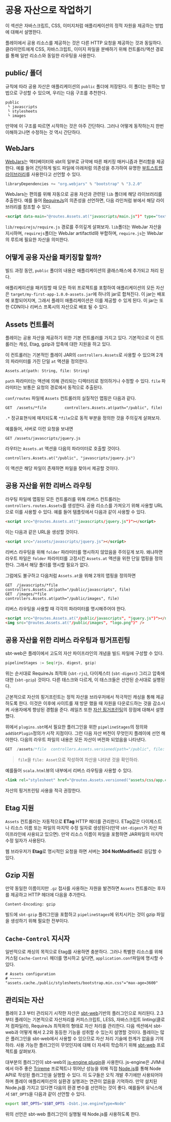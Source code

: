 <!--- Copyright (C) 2009-2015 Typesafe Inc. <http://www.typesafe.com> -->
# 공용 자산으로 작업하기

이 섹션은 자바스크립트, CSS, 이미지처럼 애플리케이션의 정적 자원을 제공하는 방법에 대해서 설명한다.

플레이에서 공용 리소스를 제공하는 것은 다른 HTTP 요청을 제공하는 것과 동일하다. 클라이언트에게 CSS, 자바스크립트, 이미지 파일을 분배하기 위해 컨트롤러/액션 경로를 통해 일반 리소스와 동일한 라우팅을 사용한다.

## public/ 폴더

규칙에 따라 공용 자산은 애플리케이션의 `public` 폴더에 저장된다. 이 폴더는 원하는 방법으로 구성할 수 있으며, 우리는 다음 구조를 추천한다.

```
public
 └ javascripts
 └ stylesheets
 └ images
```

만약에 이 구조를 따르면 시작하는 것은 아주 간단하다. 그러나 어떻게 동작하는지 한번 이해하고나면 수정하는 것 역시 간단하다.

## WebJars

[WebJars](http://www.webjars.org/)는 액티베이터와 sbt의 일부로 규약에 따른 패키징 매커니즘과 편리함을 제공한다. 예를 들어 간단하게 빌드 파일에 아래처럼 의존성을 추가하여 유명한 [부트스트랩 라이브러리](http://getbootstrap.com/)를 사용한다고 선언할 수 있다.

```scala
libraryDependencies += "org.webjars" % "bootstrap" % "3.2.0"
```

WebJars는 편의를 위해 자동으로 공용 자산과 관련된 `lib` 폴더에 해당 라이브러리를 추출한다. 예를 들어 [RequireJs](http://requirejs.org/)의 의존성을 선언하면, 다음 라인처럼 뷰에서 해당 라이브러리를 참조할 수 있다.

```html
<script data-main="@routes.Assets.at("javascripts/main.js")" type="text/javascript" src="@routes.Assets.at("lib/requirejs/require.js")"></script>
```

`lib/requirejs/require.js` 경로를 주의깊게 살펴보자. `lib`폴더는 WebJar 자산을 지시하며, `requirejs`폴더는 WebJar artifactId와 부합하며, `require.js`는 WebJar의 루트에 필요한 자산을 의미한다.

## 어떻게 공용 자산을 패키징할 할까?

빌드 과정 동안, `public` 폴더의 내용은 애플리케이션의 클래스패스에 추가되고 처리 된다.

애플리케이션을 패키징할 때 모든 하위 프로젝트를 포함하여 애플리케이션의 모든 자산은 `target/my-first-app-1.0.0-assets.jar`에 하나의 jar로 합쳐진다. 이 jar는 배포에 포함되어지며, 그래서 플레이 애플리케이션은 이를 제공할 수 있게 된다. 이 jar는 또한 CDN이나 리버스 프록시의 자산으로 배포 될 수 있다.

## Assets 컨트롤러

플레이는 공용 자산을 제공하기 위한 기본 컨트롤러를 가지고 있다. 기본적으로 이 컨트롤러는 캐싱, Etag, gzip과 압축에 대한 지원을 하고 있다.

이 컨트롤러는 기본적인 플레이 JAR의 `controllers.Assets`로 사용할 수 있으며 2개의 파라미터를 가진 단일 `at` 액션을 정의한다.

```
Assets.at(path: String, file: String)
```

`path` 파라미터는 액션에 의해 관리되는 디렉터리로 정의하거나 수정할 수 있다. `file` 파라미터는 보통은 요청의 경로에서 동적으로 추출된다.

`conf/routes` 파일에 `Assets` 컨트롤러의 실질적인 맵핑은 다음과 같다.

```
GET  /assets/*file        controllers.Assets.at(path="/public", file)
```

`.*` 정규표현식에 매치되도록 `*file`으로 동적 부분을 정의한 것을 주의깊게 살펴보자.

예를들어, 서버로 이런 요청을 보내면

```
GET /assets/javascripts/jquery.js
```

라우터는 `Assets.at` 액션을 다음의 파라미터로 호출할 것이다.

```
controllers.Assets.at("/public", "javascripts/jquery.js")
```

이 액션은 해당 파일이 존재하면 파일을 찾아서 제공할 것이다.

## 공용 자산을 위한 리버스 라우팅

라우팅 파일에 맵핑된 모든 컨트롤러를 위해 리버스 컨트롤러는 `controllers.routes.Assets`를 생성한다. 공용 리소스를 가져오기 위해 사용할 URL으로 이를 사용할 수 있다. 예를 들어 템플릿에서 다음과 같이 사용할 수 있다.

```html
<script src="@routes.Assets.at("javascripts/jquery.js")"></script>
```

이는 다음과 같은 URL을 생성할 것이다.

```html
<script src="/assets/javascripts/jquery.js"></script>
```

리버스 라우팅을 위해 `folder` 파라미터를 명시하지 않았음을 주의깊게 보자. 왜냐하면 라우트 파일은 `folder` 파라미터를 고정시킨 `Assets.at` 액션을 위한 단일 맵핑을 정의한다. 그래서 해당 폴더를 명시할 필요가 없다.

그럼에도 불구하고 다음처럼 `Assets.at`을 위해 2개의 맵핑을 정의하면

```
GET  /javascripts/*file        controllers.Assets.at(path="/public/javascripts", file)
GET  /images/*file             controllers.Assets.at(path="/public/images", file)
```

리버스 라우팅을 사용할 때 각각의 파라미터를 명시해주어야 한다.

```html
<script src="@routes.Assets.at("/public/javascripts", "jquery.js")"></script>
<img src="@routes.Assets.at("/public/images", "logo.png")" />
```

## 공용 자산을 위한 리버스 라우팅과 핑거프린팅

sbt-web은 플레이에서 고도의 자산 파이프라인의 개념을 빌드 파일에 구성할 수 있다.

```scala
pipelineStages := Seq(rjs, digest, gzip)
```

위는 순서대로 RequireJs 최적화 (`sbt-rjs`), 다이제스터 (`sbt-digest`) 그리고 압축에 대한 (`sbt-gzip`) 것이다. 다른 태스크와 다르게, 이 태스크들은 선언된 순서대로 실행된다.

근본적으로 자산의 핑거프린트는 정적 자산을 브라우저에서 적극적인 캐싱을 통해 제공 하도록 한다. 이것은 이후에 사이트를 재 방문 했을 때 자원을 다운로드하는 것을 감소시켜 사용자에게 향상된 경험을 준다. 레일즈 또한 [자산 핑거프린팅](http://guides.rubyonrails.org/asset_pipeline.html#what-is-fingerprinting-and-why-should-i-care-questionmark)의 장점에 대해서 설명했다.

위에서 `plugins.sbt`에서 필요한 플러그인을 위한 `pipelineStages`의 정의와 `addSbtPlugin`정의가 시작 지점이다. 그런 다음 자산 버전이 무엇인지 플레이에 선언 해야한다. 다음의 라우트 파일의 내용은 모든 자산이 버전화 되었음을 나타낸다.

```scala
GET  /assets/*file  controllers.Assets.versioned(path="/public", file: Asset)
```

> `file`을 `file: Asset`으로 작성하여 자산을 나타낸 것을 확인하라.

예를들어 `scala.html`뷰의 내부에서 리버스 라우팅을 사용할 수 있다.

```html
<link rel="stylesheet" href="@routes.Assets.versioned("assets/css/app.css")">
```

자산의 핑거프린팅 사용을 적극 권장한다.

## Etag 지원

`Assets` 컨트롤러는 자동적으로 **ETag** HTTP 헤더를 관리한다. ETag값은 다이제스트나 리소스 이름 또는 파일의 마지막 수정 일자로 생성된다(만약 `sbt-digest`가 자산 파이프라인에 사용되고 있으면). 만약 리소스 이름이 파일을 포함하면 JAR파일의 마지막 수정 일자가 사용된다.

웹 브라우저가 **Etag**로 명시적인 요청을 하면 서버는 **304 NotModified**로 응답할 수 있다.

## Gzip 지원

만약 동일한 이름이지만 `.gz` 접사를 사용하는 자원을 발견하면 `Assets` 컨트롤러는 후자를 제공하고 HTTP 헤더에 다음을 추가한다.

```
Content-Encoding: gzip
```

빌드에 `sbt-gzip` 플러그인을 포함하고 `pipelineStages`에 위치시키는 것이 gzip 파일을 생성하기 위해 필요한 전부이다.

## `Cache-Control` 지시자

일반적으로 캐싱의 목적으로 Etag를 사용하면 충분하다. 그러나 특별한 리소스를 위해 커스텀 `Cache-Control` 헤더를 명시하고 싶다면, `application.conf`파일에 명시할 수 있다.

```
# Assets configuration
# ~~~~~
"assets.cache./public/stylesheets/bootstrap.min.css"="max-age=3600"
```

## 관리되는 자산

플레이 2.3 부터 관리되기 시작한 자산은 [sbt-web](https://github.com/sbt/sbt-web#sbt-web)기반의 플러그인으로 처리된다. 2.3부터 플레이는 기본적으로 자산처리를 커피스크립트, LESS, 자바스크립트 linting(클로저 컴파일러), RequireJs 최적화의 형태로 자산 처리를 관리한다. 다음 섹션에서 sbt-web과 어떻게 해서 2.2와 동등한 기능을 성취할 수 있는지 설명할 것이다. 플레이는 많은 플러그인을 sbt-web에서 사용할 수 있으므로 자산 처리 기술에 한계가 없음을 기억하라. 사용 가능한 플러그인이 무엇인지에 대해 더 자세히 학습하기 위해 [sbt-web](https://github.com/sbt/sbt-web#sbt-web) 프로젝트를 살펴보자.

대부분의 플러그인이 sbt-web의 [js-engine plugin](https://github.com/sbt/sbt-js-engine)을 사용한다. js-engine은 JVM내에서 아주 좋은 [Trireme](https://github.com/apigee/trireme#trireme) 프로젝트나 뛰어난 성능을 위해 직접 [Node.js](http://nodejs.org/)를 통해 Node API로 작성된 플러그인을 실행할 수 있다. 이 도구들은 오직 개발 주기에만 사용되어야 하며 플레이 애플리케이션의 실환경 실행과는 연관이 없음을 기억하라. 만약 설치된 Node.js를 가지고 있다면 다음의 환경 변수를 선언하는 것이 좋다. 예를들어 유닉스에서 `SBT_OPTS`을 다음과 같이 선언할 수 있다.

```bash
export SBT_OPTS="$SBT_OPTS -Dsbt.jse.engineType=Node"
```

위의 선언은 sbt-web 플러그인이 실행될 때 Node.js를 사용하도록 한다.